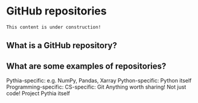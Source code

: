 # GitHub repositories

```{note}
This content is under construction!
```

## What is a GitHub repository?

## What are some examples of repositories?

Pythia-specific: e.g. NumPy, Pandas, Xarray
Python-specific: Python itself
Programming-specific:
CS-specific: Git
Anything worth sharing! Not just code!
Project Pythia itself
